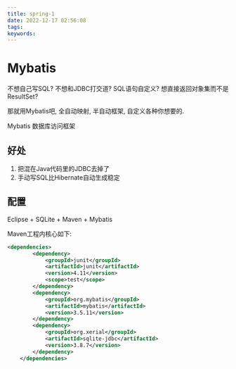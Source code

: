 ```yaml
---
title: spring-1
date: 2022-12-17 02:56:08
tags:
keywords:
---
```


# Mybatis
不想自己写SQL? 不想和JDBC打交道? SQL语句自定义? 想直接返回对象集而不是ResultSet? 

那就用Mybatis吧, 全自动映射, 半自动框架, 自定义各种你想要的.

Mybatis 数据库访问框架

## 好处
1. 把混在Java代码里的JDBC去掉了
2. 手动写SQL比Hibernate自动生成稳定

## 配置
Eclipse + SQLite + Maven + Mybatis

Maven工程内核心如下:

```xml
<dependencies>
		<dependency>
			<groupId>junit</groupId>
			<artifactId>junit</artifactId>
			<version>4.11</version>
			<scope>test</scope>
		</dependency>
		<dependency>
			<groupId>org.mybatis</groupId>
			<artifactId>mybatis</artifactId>
			<version>3.5.11</version>
		</dependency>
		<dependency>
			<groupId>org.xerial</groupId>
			<artifactId>sqlite-jdbc</artifactId>
			<version>3.8.7</version>
		</dependency>
	</dependencies>
```